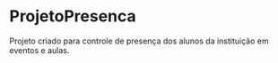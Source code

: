 # ProjetoPresenca
Projeto criado para controle de presença dos alunos da instituição em eventos e aulas.
